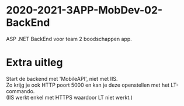 # 2020-2021-3APP-MobDev-02-BackEnd
ASP .NET BackEnd voor team 2 boodschappen app.

# Extra uitleg
Start de backend met 'MobileAPI', niet met IIS. <br>
Zo krijg je ook HTTP poort 5000 en kan je deze openstellen met het LT-commando. <br>
(IIS werkt enkel met HTTPS waardoor LT niet werkt.)
